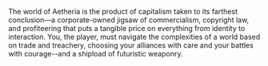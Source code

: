 
The world of Aetheria is the product of capitalism taken to its farthest conclusion—a corporate-owned jigsaw of commercialism, copyright law, and profiteering that puts a tangible price on everything from identity to interaction. You, the player, must navigate the complexities of a world based on trade and treachery, choosing your alliances with care and your battles with courage--and a shipload of futuristic weaponry.
